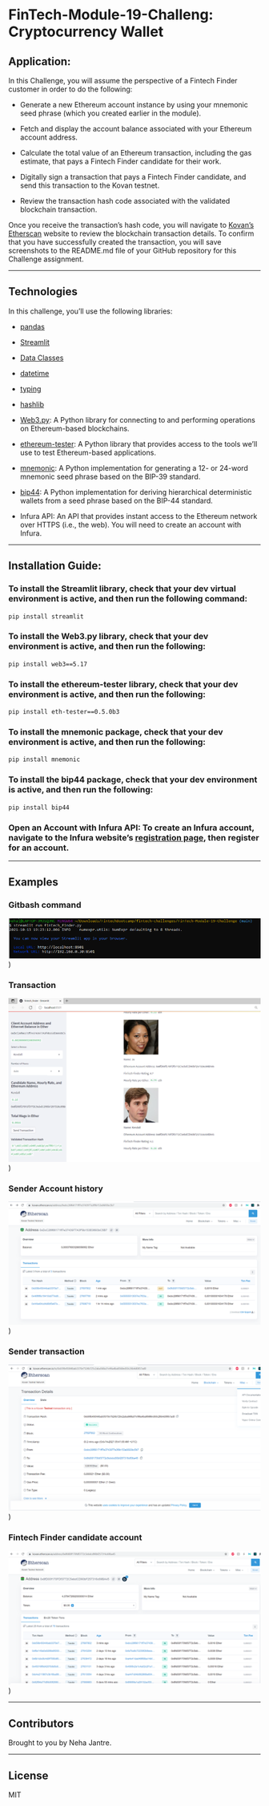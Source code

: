 # FinTech-Module-19-Challeng: Cryptocurrency Wallet


## Application:
In this Challenge, you will assume the perspective of a Fintech Finder
customer in order to do the following:

* Generate a new Ethereum account instance by using your mnemonic seed phrase
 (which you created earlier in the module).

* Fetch and display the account balance associated with your Ethereum account address.

* Calculate the total value of an Ethereum transaction, including the gas estimate, that pays a Fintech Finder candidate for their work.

* Digitally sign a transaction that pays a Fintech Finder candidate, and send this transaction to the Kovan testnet.

* Review the transaction hash code associated with the validated blockchain transaction.

 Once you receive the transaction’s hash code, you will navigate to [Kovan’s Etherscan](https://kovan.etherscan.io/) website to review the blockchain
transaction details. To confirm that you have successfully created the transaction, you will save screenshots to the README.md file of your GitHub repository for this Challenge assignment.


---
## Technologies

In this challenge, you’ll use the following libraries:

* [pandas](https://pandas.pydata.org/docs/) 

* [Streamlit](https://streamlit.io/) 

* [Data Classes](https://docs.python.org/3/library/dataclasses.html) 
* [datetime](https://docs.python.org/3/library/datetime.html)

* [typing](https://docs.python.org/3/library/typing.html)

* [hashlib](https://docs.python.org/3/library/hashlib.html)
* [Web3.py](https://web3py.readthedocs.io/en/stable/overview.html): A Python library for connecting to and performing operations on Ethereum-based blockchains.

* [ethereum-tester](https://pypi.org/project/ethereum-tester/0.1.0a4/): A Python library that provides access to the tools we’ll use to test Ethereum-based applications.

* [mnemonic](https://pypi.org/project/mnemonic/): A Python implementation for generating a 12- or 24-word mnemonic seed phrase based on the BIP-39 standard.

* [bip44](https://pypi.org/project/bip44/): A Python implementation for deriving hierarchical deterministic wallets from a seed phrase based on the BIP-44 standard.

* Infura API: An API that provides instant access to the Ethereum network over HTTPS (i.e., the web). You will need to create an account with Infura.

---
## Installation Guide:
### To install the Streamlit library, check that your dev virtual environment is active, and then run the following command:
```
pip install streamlit
```
### To install the Web3.py library, check that your dev environment is active, and then run the following:
```
pip install web3==5.17
```
### To install the ethereum-tester library, check that your dev environment is active, and then run the following:
```
pip install eth-tester==0.5.0b3
```
### To install the mnemonic package, check that your dev environment is active, and then run the following:
```
pip install mnemonic
```
### To install the bip44 package, check that your dev environment is active, and then run the following:
```
pip install bip44
```
### Open an Account with Infura API: To create an Infura account, navigate to the Infura website’s [registration page](https://infura.io/dashboard), then register for an account.
---

## Examples
### Gitbash command
![address balance](/Images/gitbash.png))

### Transaction
![address balance](/Images/sidebar.png))
### Sender Account history
![address balance](/Images/senderaccount.png))
### Sender transaction
![address balance](/Images/transaction.png))
### Fintech Finder candidate account
![address balance](/Images/recepient.png))

---
## Contributors

Brought to you by Neha Jantre.

---

## License

MIT
